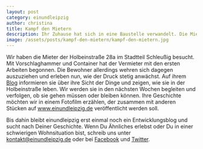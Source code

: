 ```yaml
---
layout: post
category: einundleipzig
author: christina
title: Kampf den Mietern
description: Ihr Zuhause hat sich in eine Baustelle verwandelt. Die Mieter der Holbeinstraße 28a sollen für Sanierungsarbeiten – und gegen eine Abfindung – ausziehen. Einige Mietparteien sind schon weg, andere aber harren aus. Sie haben das Gefühl, dass der Eigentümer, die KSW GmbH, alles tut, damit sie auch noch bald das Feld räumen.
image: /assets/posts/kampf-den-mietern/kampf-den-mietern.jpg
---
```

Wir haben die Mieter der Holbeinstraße 28a im Stadtteil Schleußig besucht. Mit Vorschlaghammer und Container hat der Vermieter mit den ersten Arbeiten begonnen. Die Bewohner allerdings wehren sich dagegen auszuziehen und erleben nun, wie der Druck stetig anwächst. Auf ihrem [Blog](http://www.holbeinstrasse28a.de/) informieren sie über ihre Sicht der Dinge und zeigen, wie sie in der Holbeinstraße leben. Wir werden sie in den nächsten Wochen begleiten und verfolgen, ob sie gehen müssen oder bleiben können. Ihre Geschichte möchten wir in einem Fotofilm erzählen, der zusammen mit anderen Stücken auf www.einundleipzig.de veröffentlicht werden soll.

Bis dahin bleibt einundleipzig erst einmal noch ein Entwicklungsblog und sucht nach Deiner Geschichte. Wenn Du Ähnliches erlebst oder Du in einer schwierigen Wohnsituation bist, schreib uns unter <kontakt@einundleipzig.de> oder bei [Facebook](http://facebook.com/einundleipzig) und [Twitter](http://twitter.com/einundleipzig).
